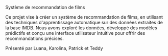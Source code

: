 Système de recommandation de films

Ce projet vise à créer un système de recommandation de films, en 
utilisant des techniques d'apprentissage automatique sur des données 
extraites de la base IMDB. Nous avons exploré les données, développé 
des modèles prédictifs et conçu une interface utilisateur intuitive pour 
offrir des recommandations précises.



Présenté par Luana, Karolina, Patrick et Teddy
